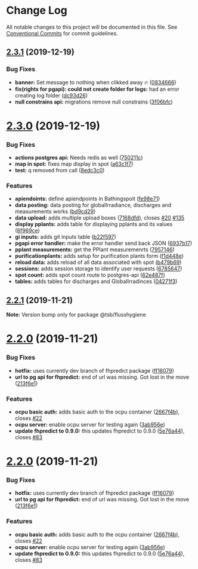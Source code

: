 # Change Log

All notable changes to this project will be documented in this file.
See [Conventional Commits](https://conventionalcommits.org) for commit guidelines.

## [2.3.1](https://github.com/technologiestiftung/flusshygiene/compare/v2.3.0...v2.3.1) (2019-12-19)


### Bug Fixes

* **banner:** Set message to nothing when clikked away 🔥 ([0834666](https://github.com/technologiestiftung/flusshygiene/commit/08346666d861427da8b2aeb02c33aab160233504))
* **fix(rights for pgapi): could not create folder for logs:** had an error creating log folder ([dc93d26](https://github.com/technologiestiftung/flusshygiene/commit/dc93d26cfff31fb36329cfd9ff4dc5565e304450))
* **null constrains api:** migrations remove null constrains ([3f06bfc](https://github.com/technologiestiftung/flusshygiene/commit/3f06bfce33ac6e111f99c7220bb95ce002133344))





# [2.3.0](https://github.com/technologiestiftung/flusshygiene/compare/v2.2.1...v2.3.0) (2019-12-19)


### Bug Fixes

* **actions postgres api:** Needs redis as well ([750211c](https://github.com/technologiestiftung/flusshygiene/commit/750211c2d2e4823af6a251f6d4a6ce2652181644))
* **map in spot:** fixes map display in spot ([a63c1f7](https://github.com/technologiestiftung/flusshygiene/commit/a63c1f787c8ac8bedd90bb9da0ffed323a21874b))
* **test:** q removed from call ([8edc3c0](https://github.com/technologiestiftung/flusshygiene/commit/8edc3c01a2cd76a0f4b48545df3e318584913235))


### Features

* **apiendoints:** define apiendpoints in Bathingspoit ([fe98e71](https://github.com/technologiestiftung/flusshygiene/commit/fe98e7129b9cb7c6367d308b4ae1304abe2ff941))
* **data posting:** data posting for globalIrradiance, discharges and measurements works ([bd9cd29](https://github.com/technologiestiftung/flusshygiene/commit/bd9cd291db7694c05cdcb340e46aaf6cca4c4d3d))
* **data upload:** adds multiple upload boxes ([7168dfd](https://github.com/technologiestiftung/flusshygiene/commit/7168dfdd69874513531810890e18b6418d355e69)), closes [#20](https://github.com/technologiestiftung/flusshygiene/issues/20) [#135](https://github.com/technologiestiftung/flusshygiene/issues/135)
* **display pplants:** adds table for displaying pplants and its values ([6f969ce](https://github.com/technologiestiftung/flusshygiene/commit/6f969ced40911142962e204a80c903fa3cbb0b50))
* **gi inputs:** adds git inputs table ([b22f597](https://github.com/technologiestiftung/flusshygiene/commit/b22f59728821b2ca3158a24615f1a52322c42d6a))
* **pgapi error handler:** make the error handler send back JSON ([6937b17](https://github.com/technologiestiftung/flusshygiene/commit/6937b1746c4be04f1503076c1518b02dd8574eb1))
* **pplant measurements:** get the PPlant measuremenrts ([7957146](https://github.com/technologiestiftung/flusshygiene/commit/7957146c4556cfb503c320b06539a67cf76e80f5))
* **purificationplants:** adds setup for purification plants form ([f1d448e](https://github.com/technologiestiftung/flusshygiene/commit/f1d448eb9297ba909b785c45c71a32ae918eb38c))
* **reload data:** adds reload of all data associated with spot ([b479b69](https://github.com/technologiestiftung/flusshygiene/commit/b479b69a2bf0c093da4f5c7291929b0dca54765a))
* **sessions:** adds session storage to identify user requests ([6785647](https://github.com/technologiestiftung/flusshygiene/commit/6785647518f48aa3925a02593b98ceccc3884f43))
* **spot count:** adds spot count route to postgres-api ([62e487f](https://github.com/technologiestiftung/flusshygiene/commit/62e487fe1fffee5e15c5714b3cede5647749695b))
* **tables:** adds tables for discharges and GlobalIrradinces ([04271f3](https://github.com/technologiestiftung/flusshygiene/commit/04271f3c1eff0b76da699c7574a6a74868868aec))





## [2.2.1](https://github.com/technologiestiftung/flusshygiene/compare/v2.2.0...v2.2.1) (2019-11-21)

**Note:** Version bump only for package @tsb/flusshygiene





# [2.2.0](https://github.com/technologiestiftung/flusshygiene/compare/v2.1.1...v2.2.0) (2019-11-21)


### Bug Fixes

* **hotfix:** uses currently dev branch of fhpredict package ([ff16079](https://github.com/technologiestiftung/flusshygiene/commit/ff16079faf0c0b214f9f6cc4b6ebeef1ffc14def))
* **url to pg api for fhpredict:** end of url was missing. Got lost in the move ([213f6e1](https://github.com/technologiestiftung/flusshygiene/commit/213f6e16bfb2402db6d243c87213f269bdebc27f))


### Features

* **ocpu basic auth:** adds basic auth to the ocpu container ([2667f4b](https://github.com/technologiestiftung/flusshygiene/commit/2667f4bb55a15e0fb77ec05b6027367c2c6ab0a6)), closes [#22](https://github.com/technologiestiftung/flusshygiene/issues/22)
* **ocpu server:** enable ocpu server for testing again ([3ab956e](https://github.com/technologiestiftung/flusshygiene/commit/3ab956ec069d514ca61a79bf8b0ac7736bba68b8))
* **update fhpredict to 0.9.0:** this updates fhpredict to 0.9.0 ([5e76a44](https://github.com/technologiestiftung/flusshygiene/commit/5e76a4406a3c44cb940138017cf2b16560e1358c)), closes [#83](https://github.com/technologiestiftung/flusshygiene/issues/83)





# [2.2.0](https://github.com/technologiestiftung/flusshygiene/compare/v2.1.1...v2.2.0) (2019-11-21)


### Bug Fixes

* **hotfix:** uses currently dev branch of fhpredict package ([ff16079](https://github.com/technologiestiftung/flusshygiene/commit/ff16079faf0c0b214f9f6cc4b6ebeef1ffc14def))
* **url to pg api for fhpredict:** end of url was missing. Got lost in the move ([213f6e1](https://github.com/technologiestiftung/flusshygiene/commit/213f6e16bfb2402db6d243c87213f269bdebc27f))


### Features

* **ocpu basic auth:** adds basic auth to the ocpu container ([2667f4b](https://github.com/technologiestiftung/flusshygiene/commit/2667f4bb55a15e0fb77ec05b6027367c2c6ab0a6)), closes [#22](https://github.com/technologiestiftung/flusshygiene/issues/22)
* **ocpu server:** enable ocpu server for testing again ([3ab956e](https://github.com/technologiestiftung/flusshygiene/commit/3ab956ec069d514ca61a79bf8b0ac7736bba68b8))
* **update fhpredict to 0.9.0:** this updates fhpredict to 0.9.0 ([5e76a44](https://github.com/technologiestiftung/flusshygiene/commit/5e76a4406a3c44cb940138017cf2b16560e1358c)), closes [#83](https://github.com/technologiestiftung/flusshygiene/issues/83)
